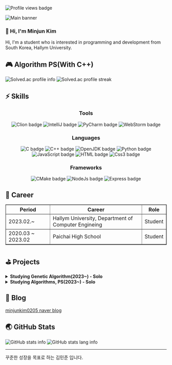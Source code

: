 <html lang="ko">
<head>
    <meta charset="utf-8">
    <title>Overview</title>
</head>
<body>
<!-- Profile views -->
<p>
    <img src="https://komarev.com/ghpvc/?username=minjunkim0205&color=dc143c" alt="Profile views badge">
</p>

<!-- Banner -->
<img src="https://capsule-render.vercel.app/api?type=soft&color=timeGradient&height=300&section=header&text=Hi!%20I'm%20Minjun%20Kim&fontSize=70"
alt="Main banner">

<!-- Hello -->
<h3 align="left">👋 Hi, I'm Minjun Kim</h3>
<p align="left">
    Hi, I'm a student who is interested in programming and development from South Korea, Hallym University.
</p>

<!-- Algorithm PS -->
<h2 align="left">🎮 Algorithm PS(With C++)</h2>
<p align="left">
    <img src="https://mazassumnida.wtf/api/v2/generate_badge?boj=minjunkim0205" alt="Solved.ac profile info"/>
    <img src="https://mazandi.herokuapp.com/api?handle=minjunkim0205&theme=dark" alt="Solved.ac profile streak"/>
</p>

<!-- Skills -->
<h2 align="left">⚡ Skills</h2>
<div align="left" style="width: fit-content">
    <h3 align="center"><b>Tools</b></h3>
    <p align="center">
        <img src="https://img.shields.io/badge/Clion-000000?style=for-the-badge&logo=clion&logoColor=white"
             alt="Clion badge">
        <img src="https://img.shields.io/badge/IntelliJ-000000?style=for-the-badge&logo=intellijidea&logoColor=white"
             alt="IntelliJ badge">
        <img src="https://img.shields.io/badge/PyCharm-000000?style=for-the-badge&logo=pycharm&logoColor=white"
             alt="PyCharm badge">
        <img src="https://img.shields.io/badge/WebStorm-000000?style=for-the-badge&logo=webstorm&logoColor=white"
             alt="WebStorm badge">
    </p>
    <h3 align="center"><b>Languages</b></h3>
    <p align="center">
        <img src="https://img.shields.io/badge/c-A8B9CC?style=for-the-badge&logo=c&logoColor=white" alt="C badge">
        <img src="https://img.shields.io/badge/c++-00599C?style=for-the-badge&logo=c%2B%2B&logoColor=white"
             alt="C++ badge">
        <img src="https://img.shields.io/badge/open jdk-437291?style=for-the-badge&logo=openjdk&logoColor=white"
             alt="OpenJDK badge">
        <img src="https://img.shields.io/badge/python-3776AB?style=for-the-badge&logo=python&logoColor=white"
             alt="Python badge">
        <img src="https://img.shields.io/badge/java script-F7DF1E?style=for-the-badge&logo=javascript&logoColor=white"
             alt="JavaScript badge">
        <img src="https://img.shields.io/badge/html-E34F26?style=for-the-badge&logo=html5&logoColor=white"
             alt="HTML badge">
        <img src="https://img.shields.io/badge/css-1572B6?style=for-the-badge&logo=css3&logoColor=white"
             alt="Css3 badge">
    </p>
    <h3 align="center"><b>Frameworks</b></h3>
    <p align="center">
        <img src="https://img.shields.io/badge/c make-064F8C?style=for-the-badge&logo=cmake&logoColor=white"
             alt="CMake badge">
        <img src="https://img.shields.io/badge/node js-339933?style=for-the-badge&logo=nodedotjs&logoColor=white"
             alt="NodeJs badge">
        <img src="https://img.shields.io/badge/express-000000?style=for-the-badge&logo=express&logoColor=white"
             alt="Express badge">
    </p>
</div>

<!-- Career -->
<h2 align="left">🚀 Career</h2>
<table border="1">
    <tr>
        <th>Period</th>
        <th>Career</th>
        <th>Role</th>
    </tr>
    <tr>
        <td>2023.02.~</td>
        <td>Hallym University, Department of Computer Engineing</td>
        <td>Student</td>
    </tr>
    <tr>
        <td>2020.03 ~ 2023.02</td>
        <td>Paichai High School</td>
        <td>Student</td>
    </tr>
</table>

<!-- Projects -->
<h2 align="left">⛳️ Projects</h2>
<details>
    <summary>
        <b>Studying Genetic Algorithm(2023~) - Solo</b>
    </summary>
    <h3 align="left">🏬 Retro-Gym</h3>
    <ul>
        <li>
            <p align="left">
                <img src="https://img.shields.io/badge/python-3776AB?style=for-the-badge&logo=python&logoColor=white"
                     alt="Python badge">
            </p>
        </li>
        <li>
            <p align="left">
                <a href="https://github.com/minjunkim0205/GeneticAlgorithmMario">💻 Genetic Algorithm Mario
                    Repository</a>
            </p>
        </li>
    </ul>
</details>
<details>
    <summary>
        <b>Studying Algorithms, PS(2023~) - Solo</b>
    </summary>
    <h3 align="left">🏬 Baekjoon</h3>
    <ul>
        <li>
            <p align="left">
                <img src="https://img.shields.io/badge/c++-00599C?style=for-the-badge&logo=c%2B%2B&logoColor=white"
                     alt="C++ badge">
                <img src="https://mazassumnida.wtf/api/mini/generate_badge?boj=minjunkim0205"
                     alt="Solved.ac profile mini info">
            </p>
        </li>
        <li>
            <p align="left">
                <a href="https://github.com/minjunkim0205/BaekjoonProblemSolving">💻 Baekjoon Problem Solving
                    Repository</a>
            </p>
        </li>
        <li>
            <p align="left">
                <del>1일 1문제 이상 해결</del>
                잠시 중단
            </p>
        </li>
    </ul>
</details>

<!-- Blog -->
<h2 align="left">📖 Blog</h2>
<p align="left">
    <a href="https://blog.naver.com/minjunkim0205">minjunkim0205 naver blog</a>
</p>

<!-- GitHub Stats -->
<h2 align="left">🌏 GitHub Stats</h2>
<p align="left">
    <img src="https://github-readme-stats.vercel.app/api?username=minjunkim0205&show_icons=true&theme=dark"
         alt="GitHub stats info">
    <img src="https://github-readme-stats.vercel.app/api/top-langs/?username=minjunkim0205&layout=compact&theme=dark"
         alt="GitHub stats lang info">
</p>

<!-- I -->
<hr>
<p align="left">
    꾸준한 성장을 목표로 하는 김민준 입니다.
</p>
</body>
</html>